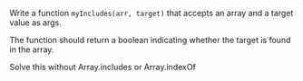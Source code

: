 Write a function `myIncludes(arr, target)` that accepts an array and a target value as args. 

The function should return a boolean indicating whether the target is found in the array. 

Solve this without Array.includes or Array.indexOf
